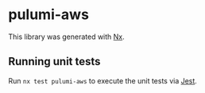 # pulumi-aws

This library was generated with [Nx](https://nx.dev).

## Running unit tests

Run `nx test pulumi-aws` to execute the unit tests via [Jest](https://jestjs.io).
